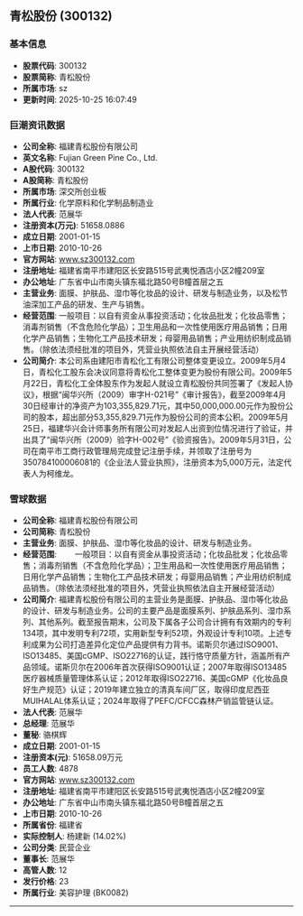 ## 青松股份 (300132)

### 基本信息

- **股票代码**: 300132
- **股票简称**: 青松股份
- **所属市场**: sz
- **更新时间**: 2025-10-25 16:07:49

### 巨潮资讯数据

- **公司全称**: 福建青松股份有限公司
- **英文名称**: Fujian Green Pine Co., Ltd.
- **A股代码**: 300132
- **A股简称**: 青松股份
- **所属市场**: 深交所创业板
- **所属行业**: 化学原料和化学制品制造业
- **法人代表**: 范展华
- **注册资本(万元)**: 51658.0886
- **成立日期**: 2001-01-15
- **上市日期**: 2010-10-26
- **官方网站**: www.sz300132.com
- **注册地址**: 福建省南平市建阳区长安路515号武夷悦酒店小区2幢209室
- **办公地址**: 广东省中山市南头镇东福北路50号B幢首层之五
- **主营业务**: 面膜、护肤品、湿巾等化妆品的设计、研发与制造业务，以及松节油深加工产品的研发、生产与销售。
- **经营范围**: 一般项目：以自有资金从事投资活动；化妆品批发；化妆品零售；消毒剂销售（不含危险化学品）；卫生用品和一次性使用医疗用品销售；日用化学产品销售；生物化工产品技术研发；母婴用品销售；产业用纺织制成品销售。（除依法须经批准的项目外，凭营业执照依法自主开展经营活动）
- **公司简介**: 本公司系由建阳市青松化工有限公司整体变更设立。2009年5月4日，青松化工股东会决议同意将青松化工整体变更为股份有限公司。2009年5月22日，青松化工全体股东作为发起人就设立青松股份共同签署了《发起人协议》，根据“闽华兴所（2009）审字H-021号”《审计报告》，截至2009年4月30日经审计的净资产为103,355,829.71元，其中50,000,000.00元作为股份公司的股本，超出部分53,355,829.71元作为股份公司的资本公积。2009年5月25日，福建华兴会计师事务所有限公司对发起人出资到位情况进行了验证，并出具了“闽华兴所（2009）验字H-002号”《验资报告》。2009年5月31日，公司在南平市工商行政管理局完成登记注册手续，并领取了注册号为350784100006081的《企业法人营业执照》，注册资本为5,000万元，法定代表人为柯维龙。

### 雪球数据

- **公司全称**: 福建青松股份有限公司
- **公司简称**: 青松股份
- **主营业务**: 面膜、护肤品、湿巾等化妆品的设计、研发与制造业务。
- **经营范围**: 　　一般项目：以自有资金从事投资活动；化妆品批发；化妆品零售；消毒剂销售（不含危险化学品）；卫生用品和一次性使用医疗用品销售；日用化学产品销售；生物化工产品技术研发；母婴用品销售；产业用纺织制成品销售。（除依法须经批准的项目外，凭营业执照依法自主开展经营活动）
- **公司简介**: 福建青松股份有限公司的主营业务是面膜、护肤品、湿巾等化妆品的设计、研发与制造业务。公司的主要产品是面膜系列、护肤品系列、湿巾系列、其他系列。截至报告期末，公司及下属各子公司合计拥有有效期内的专利134项，其中发明专利72项，实用新型专利52项，外观设计专利10项。上述专利成果为公司打造差异化定位产品提供有力背书。诺斯贝尔通过ISO9001、ISO13485、美国cGMP、ISO22716的认证，践行恪守质量方针，涵盖所有产品领域。诺斯贝尔在2006年首次获得ISO9001认证；2007年取得ISO13485医疗器械质量管理体系认证；2012年取得ISO22716、美国cGMP《化妆品良好生产规范》认证；2019年建立独立的清真车间厂区，取得印度尼西亚MUIHALAL体系认证；2024年取得了PEFC/CFCC森林产销监管链认证。
- **法人代表**: 范展华
- **总经理**: 范展华
- **董秘**: 骆棋辉
- **成立日期**: 2001-01-15
- **注册资本(元)**: 51658.09万元
- **员工人数**: 4878
- **官方网站**: www.sz300132.com
- **注册地址**: 福建省南平市建阳区长安路515号武夷悦酒店小区2幢209室
- **办公地址**: 广东省中山市南头镇东福北路50号B幢首层之五
- **上市日期**: 2010-10-26
- **所属省份**: 福建省
- **实际控制人**: 杨建新 (14.02%)
- **公司分类**: 民营企业
- **董事长**: 范展华
- **高管人数**: 12
- **发行价格**: 23
- **所属行业**: 美容护理 (BK0082)

---